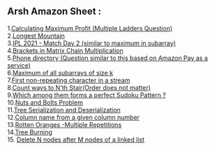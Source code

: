 ## Arsh Amazon Sheet :
1.[Calculating Maximum Profit (Multiple Ladders Question)](https://practice.geeksforgeeks.org/problems/maximum-profit4657/1)<br>
2.[Longest Mountain ](https://leetcode.com/problems/longest-mountain-in-array/)<br>
3.[IPL 2021 - Match Day 2 (similar to maximum in subarray)](https://practice.geeksforgeeks.org/problems/deee0e8cf9910e7219f663c18d6d640ea0b87f87/1/)<br>
4.[Brackets in Matrix Chain Multiplication ](https://practice.geeksforgeeks.org/problems/brackets-in-matrix-chain-multiplication1024/1/)<br>
5.[Phone directory (Question similar to this based on Amazon Pay as a service)](https://practice.geeksforgeeks.org/problems/phone-directory4628/1/)<br>
6.[Maximum of all subarrays of size k](https://practice.geeksforgeeks.org/problems/maximum-of-all-subarrays-of-size-k3101/1)<br>
7.[First non-repeating character in a stream](https://practice.geeksforgeeks.org/problems/first-non-repeating-character-in-a-stream1216/1)<br>
8.[Count ways to N'th Stair(Order does not matter)](https://practice.geeksforgeeks.org/problems/count-ways-to-nth-stairorder-does-not-matter1322/1/)<br>
9.[Which among them forms a perfect Sudoku Pattern ?](https://practice.geeksforgeeks.org/problems/is-sudoku-valid4820/1/)<br>
10.[Nuts and Bolts Problem](https://practice.geeksforgeeks.org/problems/nuts-and-bolts-problem0431/1)<br>
11.[Tree Serialization and Deserialization](https://practice.geeksforgeeks.org/problems/serialize-and-deserialize-a-binary-tree/1)<br>
12.[Column name from a given column number](https://practice.geeksforgeeks.org/problems/column-name-from-a-given-column-number4244/1/)<br>
13.[Rotten Oranges -Multiple Repetitions](https://leetcode.com/problems/rotting-oranges/)<br>
14.[Tree Burning ](https://practice.geeksforgeeks.org/problems/burning-tree/1/)<br>
15. [Delete N nodes after M nodes of a linked list](https://practice.geeksforgeeks.org/problems/delete-n-nodes-after-m-nodes-of-a-linked-list/1/)
